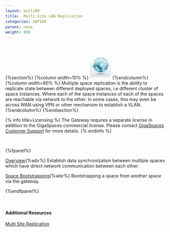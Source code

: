 ```yaml
---
layout: post100
title:  Multi Site LAN Replication
categories: XAP100
parent: none
weight: 800
---
```


<br>

{%section%}
{%column width=10% %}
![fifo-groups.png](/attachment_files/subject/multisite.png)
{%endcolumn%}
{%column width=90% %}
Multiple space replication is the ability to replicate state between different deployed spaces, i.e different cluster of space instances. Where each of the space instances of each of the spaces are reachable via network to the other. In some cases, this may even be across WAN using VPN or other mechanism to establish a VLAN.
{%endcolumn%}
{%endsection%}



{% info title=Licensing %}
The Gateway requires a separate license in addition to the GigaSpaces commercial license. Please contact [GigaSpaces Customer Support](http://www.gigaspaces.com/content/customer-support-services) for more details.
{% endinfo %}


<br>

{%fpanel%}

[Overview](./multi-space-replication-over-the-lan-or-vpn.html){%wbr%}
Establish data synchronization between multiple spaces which have direct network communication between each other.

[Space Bootstrapping](./replication-gateway-lan-bootstrapping-process.html){%wbr%}
Bootstrapping a space from another space via the gateway.

{%endfpanel%}

<br>

#### Additional Resources

[Multi Site Replication](./multi-site-replication-overview.html)